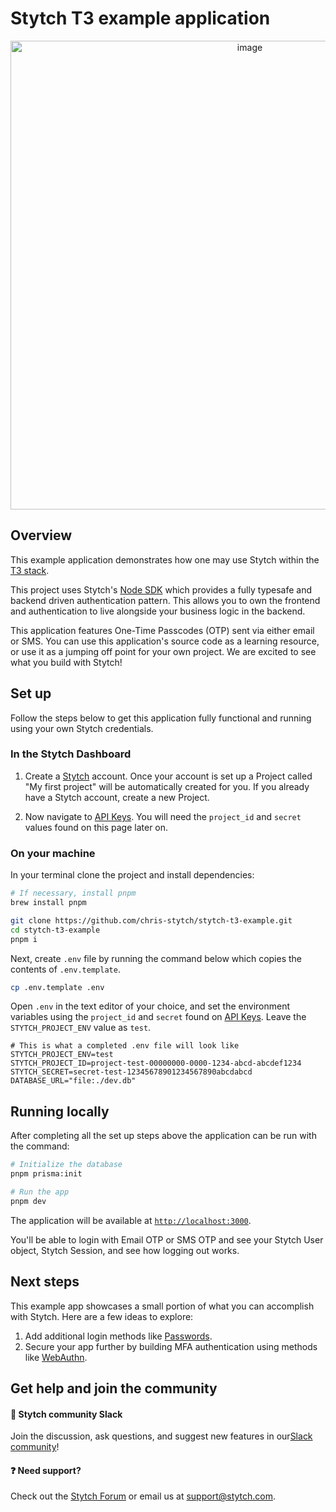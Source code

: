 # Stytch T3 example application

<p align="center">
  <img width="750" alt="image" src="https://github.com/stytchauth/stytch-t3-example/assets/91094210/fe520723-1609-4a5b-99de-8585d84b5c65">
</p>

## Overview

This example application demonstrates how one may use Stytch within the [T3 stack](https://create.t3.gg/).

This project uses Stytch's [Node SDK](https://stytch.com/docs/api) which provides a fully typesafe and backend driven authentication pattern. This allows you to own the frontend and authentication to live alongside your business logic in the backend.

This application features One-Time Passcodes (OTP) sent via either email or SMS. You can use this application's source code as a learning resource, or use it as a jumping off point for your own project. We are excited to see what you build with Stytch!

## Set up

Follow the steps below to get this application fully functional and running using your own Stytch credentials.

### In the Stytch Dashboard

1. Create a [Stytch](https://stytch.com/start-now?utm_source=github&utm_content=T3-example-app&utm_campaign=DS_Q22023_Awareness) account. Once your account is set up a Project called "My first project" will be automatically created for you. If you already have a Stytch account, create a new Project.

2. Now navigate to [API Keys](https://stytch.com/dashboard/api-keys). You will need the `project_id` and `secret` values found on this page later on.

### On your machine

In your terminal clone the project and install dependencies:

```bash
# If necessary, install pnpm
brew install pnpm

git clone https://github.com/chris-stytch/stytch-t3-example.git
cd stytch-t3-example
pnpm i
```

Next, create `.env` file by running the command below which copies the contents of `.env.template`.
```bash
cp .env.template .env
```

Open `.env` in the text editor of your choice, and set the environment variables using the `project_id` and `secret` found on [API Keys](https://stytch.com/dashboard/api-keys). Leave the `STYTCH_PROJECT_ENV` value as `test`.

```
# This is what a completed .env file will look like
STYTCH_PROJECT_ENV=test
STYTCH_PROJECT_ID=project-test-00000000-0000-1234-abcd-abcdef1234
STYTCH_SECRET=secret-test-12345678901234567890abcdabcd
DATABASE_URL="file:./dev.db"
```

## Running locally

After completing all the set up steps above the application can be run with the command:

```bash
# Initialize the database
pnpm prisma:init

# Run the app
pnpm dev
```

The application will be available at [`http://localhost:3000`](http://localhost:3000).

You'll be able to login with Email OTP or SMS OTP and see your Stytch User object, Stytch Session, and see how logging out works.

## Next steps

This example app showcases a small portion of what you can accomplish with Stytch. Here are a few ideas to explore:

1. Add additional login methods like [Passwords](https://stytch.com/docs/passwords#guides_getting-started-sdk).
2. Secure your app further by building MFA authentication using methods like [WebAuthn](https://stytch.com/docs/sdks/javascript-sdk#webauthn).

## Get help and join the community

#### :speech_balloon: Stytch community Slack

Join the discussion, ask questions, and suggest new features in our ​[Slack community](https://join.slack.com/t/stytch/shared_invite/zt-nil4wo92-jApJ9Cl32cJbEd9esKkvyg)!

#### :question: Need support?

Check out the [Stytch Forum](https://forum.stytch.com/) or email us at [support@stytch.com](mailto:support@stytch.com).
